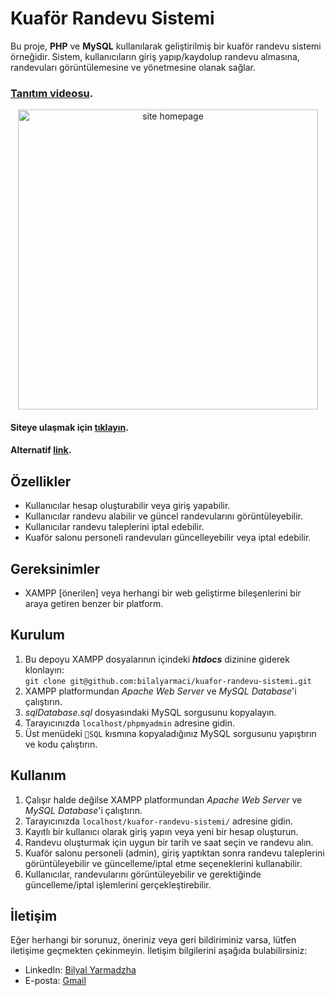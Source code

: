 # Kuaför Randevu Sistemi

Bu proje, **PHP** ve **MySQL** kullanılarak geliştirilmiş bir kuaför randevu sistemi örneğidir. Sistem, kullanıcıların giriş yapıp/kaydolup randevu almasına, randevuları görüntülemesine ve yönetmesine olanak sağlar.
### <a href="https://www.youtube.com/watch?v=Qwa_gG1A7Kw">Tanıtım videosu</a>.

<div align="center"><img width="480" alt="site homepage" src="https://github.com/bilalyarmaci/kuafor-randevu-sistemi/assets/92362207/8d325d3d-1c10-44e7-9162-588d19821ef6"></div>


#### Siteye ulaşmak için <a href="https://kuafor-randevu-sistemi.great-site.net/">tıklayın</a>.
#### Alternatif <a href="https://berber-randevu.000webhostapp.com/">link</a>.

## Özellikler

- Kullanıcılar hesap oluşturabilir veya giriş yapabilir.
- Kullanıcılar randevu alabilir ve güncel randevularını görüntüleyebilir.
- Kullanıcılar randevu taleplerini iptal edebilir.
- Kuaför salonu personeli randevuları güncelleyebilir veya iptal edebilir.

## Gereksinimler

- XAMPP [önerilen] veya herhangi bir web geliştirme bileşenlerini bir araya getiren benzer bir platform.

## Kurulum

1. Bu depoyu XAMPP dosyalarının içindeki ***htdocs*** dizinine giderek klonlayın: <br> `git clone git@github.com:bilalyarmaci/kuafor-randevu-sistemi.git`
2. XAMPP platformundan *Apache Web Server* ve *MySQL Database*'i çalıştırın.
3. *sqlDatabase.sql* dosyasındaki MySQL sorgusunu kopyalayın.
4. Tarayıcınızda `localhost/phpmyadmin` adresine gidin.
5. Üst menüdeki `📃SQL` kısmına kopyaladığınız MySQL sorgusunu yapıştırın ve kodu çalıştırın.

## Kullanım

1. Çalışır halde değilse XAMPP platformundan *Apache Web Server* ve *MySQL Database*'i çalıştırın.
2. Tarayıcınızda `localhost/kuafor-randevu-sistemi/` adresine gidin.
3. Kayıtlı bir kullanıcı olarak giriş yapın veya yeni bir hesap oluşturun.
4. Randevu oluşturmak için uygun bir tarih ve saat seçin ve randevu alın.
5. Kuaför salonu personeli (admin), giriş yaptıktan sonra randevu taleplerini görüntüleyebilir ve güncelleme/iptal etme seçeneklerini kullanabilir.
6. Kullanıcılar, randevularını görüntüleyebilir ve gerektiğinde güncelleme/iptal işlemlerini gerçekleştirebilir.

## İletişim

Eğer herhangi bir sorunuz, öneriniz veya geri bildiriminiz varsa, lütfen iletişime geçmekten çekinmeyin. İletişim bilgilerini aşağıda bulabilirsiniz:

-   LinkedIn: [Bilyal Yarmadzha](https://www.linkedin.com/in/bilyal-yarmadzha-1915801a0/)
-   E-posta: [Gmail](mailto:bilal.yarmaci.edu+krsGH@gmail.com)

